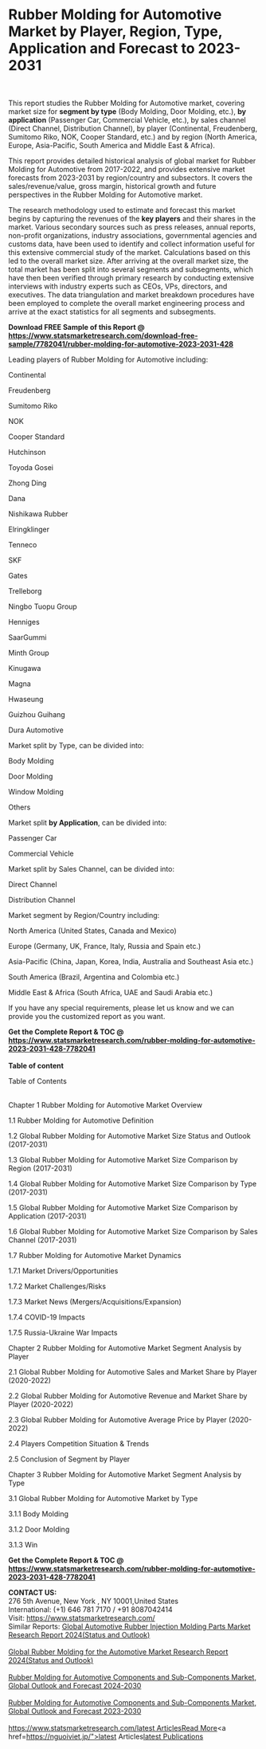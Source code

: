 <h1>Rubber Molding for Automotive Market by Player, Region, Type, Application and Forecast to 2023-2031</h1><br/><p>This report studies the Rubber Molding for Automotive market, covering market size for <strong>segment by type</strong> (Body Molding, Door Molding, etc.), <strong>by application</strong> (Passenger Car, Commercial Vehicle, etc.), by sales channel (Direct Channel, Distribution Channel), by player (Continental, Freudenberg, Sumitomo Riko, NOK, Cooper Standard, etc.) and by region (North America, Europe, Asia-Pacific, South America and Middle East & Africa).</p><p>This report provides detailed historical analysis of global market for Rubber Molding for Automotive from 2017-2022, and provides extensive market forecasts from 2023-2031 by region/country and subsectors. It covers the sales/revenue/value, gross margin, historical growth and future perspectives in the Rubber Molding for Automotive market.</p><p>The research methodology used to estimate and forecast this market begins by capturing the revenues of the <strong>key players</strong> and their shares in the market. Various secondary sources such as press releases, annual reports, non-profit organizations, industry associations, governmental agencies and customs data, have been used to identify and collect information useful for this extensive commercial study of the market. Calculations based on this led to the overall market size. After arriving at the overall market size, the total market has been split into several segments and subsegments, which have then been verified through primary research by conducting extensive interviews with industry experts such as CEOs, VPs, directors, and executives. The data triangulation and market breakdown procedures have been employed to complete the overall market engineering process and arrive at the exact statistics for all segments and subsegments.</p><p><strong>Download FREE Sample of this Report @ <a href="https://www.statsmarketresearch.com/download-free-sample/7782041/rubber-molding-for-automotive-2023-2031-428">https://www.statsmarketresearch.com/download-free-sample/7782041/rubber-molding-for-automotive-2023-2031-428</a></strong></p><p>Leading players of Rubber Molding for Automotive including:</p><p>Continental</p><p>Freudenberg</p><p>Sumitomo Riko</p><p>NOK</p><p>Cooper Standard</p><p>Hutchinson</p><p>Toyoda Gosei</p><p>Zhong Ding</p><p>Dana</p><p>Nishikawa Rubber</p><p>Elringklinger</p><p>Tenneco</p><p>SKF</p><p>Gates</p><p>Trelleborg</p><p>Ningbo Tuopu Group</p><p>Henniges</p><p>SaarGummi</p><p>Minth Group</p><p>Kinugawa</p><p>Magna</p><p>Hwaseung</p><p>Guizhou Guihang</p><p>Dura Automotive</p><p>Market split by Type, can be divided into:</p><p>Body Molding</p><p>Door Molding</p><p>Window Molding</p><p>Others</p><p>Market split <strong>by Application</strong>, can be divided into:</p><p>Passenger Car</p><p>Commercial Vehicle</p><p>Market split by Sales Channel, can be divided into:</p><p>Direct Channel</p><p>Distribution Channel</p><p>Market segment by Region/Country including:</p><p>North America (United States, Canada and Mexico)</p><p>Europe (Germany, UK, France, Italy, Russia and Spain etc.)</p><p>Asia-Pacific (China, Japan, Korea, India, Australia and Southeast Asia etc.)</p><p>South America (Brazil, Argentina and Colombia etc.)</p><p>Middle East & Africa (South Africa, UAE and Saudi Arabia etc.)</p><p>If you have any special requirements, please let us know and we can provide you the customized report as you want.</p><div><b>Get the Complete Report & TOC @ <a href="https://www.statsmarketresearch.com/rubber-molding-for-automotive-2023-2031-428-7782041">https://www.statsmarketresearch.com/rubber-molding-for-automotive-2023-2031-428-7782041</a></b></div><br><b>Table of content</b><p>Table of Contents<br />
 
 <br />
 
 Chapter 1 Rubber Molding for Automotive Market Overview<br />
 
  1.1 Rubber Molding for Automotive Definition<br />
 
  1.2 Global Rubber Molding for Automotive Market Size Status and Outlook (2017-2031)<br />
 
  1.3 Global Rubber Molding for Automotive Market Size Comparison by Region (2017-2031)<br />
 
  1.4 Global Rubber Molding for Automotive Market Size Comparison by Type (2017-2031)<br />
 
  1.5 Global Rubber Molding for Automotive Market Size Comparison by Application (2017-2031)<br />
 
  1.6 Global Rubber Molding for Automotive Market Size Comparison by Sales Channel (2017-2031)<br />
 
  1.7 Rubber Molding for Automotive Market Dynamics<br />
 
  1.7.1 Market Drivers/Opportunities<br />
 
  1.7.2 Market Challenges/Risks<br />
 
  1.7.3 Market News (Mergers/Acquisitions/Expansion)<br />
 
  1.7.4 COVID-19 Impacts<br />
 
  1.7.5 Russia-Ukraine War Impacts<br />
 
 Chapter 2 Rubber Molding for Automotive Market Segment Analysis by Player<br />
 
  2.1 Global Rubber Molding for Automotive Sales and Market Share by Player (2020-2022)<br />
 
  2.2 Global Rubber Molding for Automotive Revenue and Market Share by Player (2020-2022)<br />
 
  2.3 Global Rubber Molding for Automotive Average Price by Player (2020-2022)<br />
 
  2.4 Players Competition Situation & Trends<br />
 
  2.5 Conclusion of Segment by Player<br />
 
 Chapter 3 Rubber Molding for Automotive Market Segment Analysis by Type<br />
 
  3.1 Global Rubber Molding for Automotive Market by Type<br />
 
  3.1.1 Body Molding<br />
 
  3.1.2 Door Molding<br />
 
  3.1.3 Win<br><div><b>Get the Complete Report & TOC @ <a href="https://www.statsmarketresearch.com/rubber-molding-for-automotive-2023-2031-428-7782041">https://www.statsmarketresearch.com/rubber-molding-for-automotive-2023-2031-428-7782041</a></b></div></p> <b>CONTACT US:</b><br>276 5th Avenue, New York , NY 10001,United States<br>International: (+1) 646 781 7170 / +91 8087042414<br>Visit: <a href="https://www.statsmarketresearch.com/">https://www.statsmarketresearch.com/</a><br>Similar Reports: <a href="https://www.statsmarketresearch.com/rubber-molding-for-automotive-2023-2031-428-7782041">Global Automotive Rubber Injection Molding Parts Market Research Report 2024(Status and Outlook)</a><br/><br/><a href="https://www.statsmarketresearch.com/rubber-molding-for-automotive-2023-2031-428-7782041">Global Rubber Molding for the Automotive Market Research Report 2024(Status and Outlook)</a><br/><br/><a href="https://www.statsmarketresearch.com/rubber-molding-for-automotive-2023-2031-428-7782041">Rubber Molding for Automotive Components and Sub-Components Market, Global Outlook and Forecast 2024-2030</a><br/><br/><a href="https://www.statsmarketresearch.com/rubber-molding-for-automotive-2023-2031-428-7782041">Rubber Molding for Automotive Components and Sub-Components Market, Global Outlook and Forecast 2023-2030</a><br/><br/><a href="https://gyeongbokgung.com">https://www.statsmarketresearch.com/</a><a href="https://hallyeomaritime.com">latest Articles</a><a href="https://jingwansa.com">Read More</a><a href=https://nguoiviet.jp/">latest Articles</a><a href="https://www.intelmarketresearch.com/">latest Publications</a>